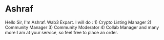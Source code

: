 # Ashraf
Hello Sir, I'm Ashraf.  Wab3 Expart.  I will do : 1) Crypto Listing Manager 2) Community Manager 3) Community Moderator 4) Collab Manager and many more  I am at your service, so feel free to place an order.
